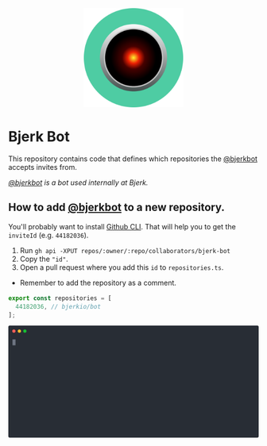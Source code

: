 <div style="text-align: center">
  <img src=".github/header.svg" width="200px">
</div>

# Bjerk Bot

This repository contains code that defines which repositories the [@bjerkbot][bjerkbot] accepts invites from.

_[@bjerkbot][bjerkbot] is a bot used internally at Bjerk._

## How to add [@bjerkbot][bjerkbot] to a new repository.

You'll probably want to install [Github CLI][github-cli]. That will help you to get the `inviteId` (e.g. `44182036`).

1. Run `gh api -XPUT repos/:owner/:repo/collaborators/bjerk-bot`
2. Copy the `"id"`.
3. Open a pull request where you add this `id` to `repositories.ts`.

* Remember to add the repository as a comment.

```typescript
export const repositories = [
  44182036, // bjerkio/bot
];
```

<img width="600" src="https://raw.githubusercontent.com/bjerkio/bot/main/.github/demo.svg" />

[bjerkbot]: https://github.com/bjerk-bot
[github-cli]: https://cli.github.com/
